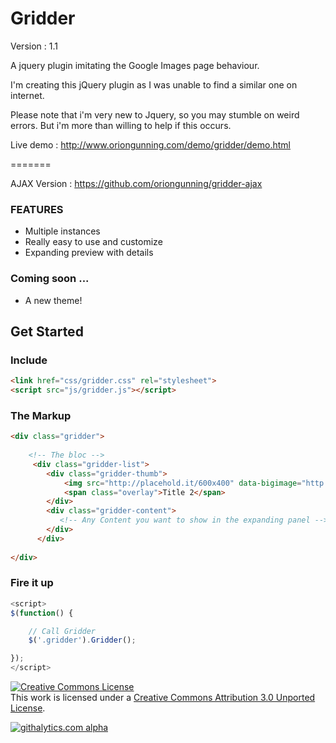 Gridder
=======

Version : 1.1

A jquery plugin imitating the Google Images page behaviour.  

I'm creating this jQuery plugin as I was unable to find a similar one on internet. 

Please note that i'm very new to Jquery, so you may stumble on weird errors. But i'm more than willing to help if this occurs.

Live demo : http://www.oriongunning.com/demo/gridder/demo.html

=======

AJAX Version : https://github.com/oriongunning/gridder-ajax

### FEATURES
- Multiple instances
- Really easy to use and customize
- Expanding preview with details

### Coming soon ...
- A new theme!

## Get Started

### Include
```html
<link href="css/gridder.css" rel="stylesheet">
<script src="js/gridder.js"></script>
```

### The Markup
```html
<div class="gridder">
	
	<!-- The bloc -->
  	 <div class="gridder-list">
		<div class="gridder-thumb">
		    <img src="http://placehold.it/600x400" data-bigimage="http://placehold.it/600x400" />
		    <span class="overlay">Title 2</span>
		</div>
		<div class="gridder-content">
		   <!-- Any Content you want to show in the expanding panel -->
		</div>
	  </div>
	
</div>
```

### Fire it up
```javascript
<script>
$(function() {

	// Call Gridder
	$('.gridder').Gridder();

});
</script>
```

<a rel="license" href="http://creativecommons.org/licenses/by/3.0/"><img alt="Creative Commons License" style="border-width:0" src="http://i.creativecommons.org/l/by/3.0/88x31.png" /></a><br />This work is licensed under a <a rel="license" href="http://creativecommons.org/licenses/by/3.0/">Creative Commons Attribution 3.0 Unported License</a>.

[![githalytics.com alpha](https://cruel-carlota.pagodabox.com/e1b01c4e1624d83a7dc71aecd50575dc "githalytics.com")](http://githalytics.com/oriongunning/gridder)

